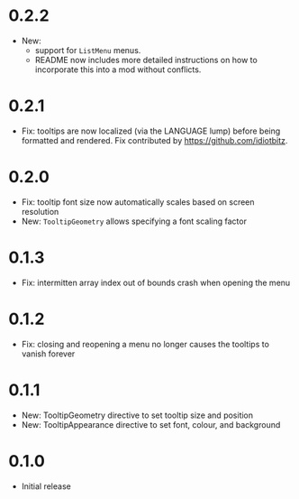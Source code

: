 # 0.2.2

- New:
  - support for `ListMenu` menus.
  - README now includes more detailed instructions on how to incorporate this into a mod without conflicts.

# 0.2.1

- Fix: tooltips are now localized (via the LANGUAGE lump) before being formatted and rendered. Fix contributed by <https://github.com/idiotbitz>.

# 0.2.0

- Fix: tooltip font size now automatically scales based on screen resolution
- New: `TooltipGeometry` allows specifying a font scaling factor

# 0.1.3

- Fix: intermitten array index out of bounds crash when opening the menu

# 0.1.2

- Fix: closing and reopening a menu no longer causes the tooltips to vanish forever

# 0.1.1

- New: TooltipGeometry directive to set tooltip size and position
- New: TooltipAppearance directive to set font, colour, and background

# 0.1.0

- Initial release

